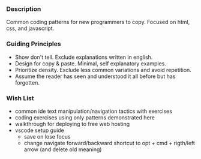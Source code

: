 ### Description
Common coding patterns for new programmers to copy.
Focused on html, css, and javascript.

### Guiding Principles
- Show don't tell. Exclude explanations written in english.
- Design for copy & paste. Minimal, self explanatory examples.
- Prioritize density. Exclude less common variations and avoid repetition.
- Assume the reader has seen and understood it all before but has forgotten.

### Wish List
- common ide text manipulation/navigation tactics with exercises
- coding exercises using only patterns demonstrated here
- walkthrough for deploying to free web hosting
- vscode setup guide
    - save on lose focus
    - change navigate forward/backward shortcut to opt + cmd + rigth/left arrow (and delete old meaning)
